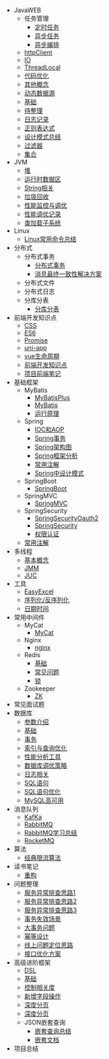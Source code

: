 * JavaWEB
  * 任务管理
    * [定时任务](JavaWEB/任务管理/定时任务.md)
    * [异步任务](JavaWEB/任务管理/异步任务.md)
    * [异步编排](JavaWEB/任务管理/异步编排.md)
  * [httpClient](JavaWEB/httpClient.md)
  * [IO](JavaWEB/IO.md)
  * [ThreadLocal](JavaWEB/ThreadLocal.md)
  * [代码优化](JavaWEB/代码优化.md)
  * [其他概念](JavaWEB/其他概念.md)
  * [动态数据源](JavaWEB/动态数据源.md)
  * [基础](JavaWEB/基础.md)
  * [待整理](JavaWEB/待整理.md)
  * [日志记录](JavaWEB/日志记录.md)
  * [正则表达式](JavaWEB/正则表达式.md)
  * [设计模式总结](JavaWEB/设计模式总结.md)
  * [过滤器](JavaWEB/过滤器.md)
  * [集合](JavaWEB/集合.md)
* JVM
    * [堆](JVM/1.堆.md)
    * [运行时数据区](JVM/2.运行时数据区.md)
    * [String相关](JVM/3.String相关.md)
    * [垃圾回收](JVM/4.垃圾回收.md)
    * [性能监控与调优](JVM/5.性能监控与调优.md)
    * [性能调优记录](JVM/6.性能调优记录.md)
    * [类加载子系统](JVM/类加载子系统.md)
* Linux
  * [Linux常用命令总结](Linux/Linux常用命令总结.md)
* 分布式
  * 分布式事务
    * [分布式事务](分布式/分布式事务/分布式事务.md)
    * [消息最终一致性解决方案](分布式/分布式事务/消息最终一致性解决方案.md)
  * 分布式文件
  * 分布式日志
  * 分库分表
    * [分库分表](分布式/分库分表/分库分表.md)
* 前端开发知识点
  * [CSS](前端开发/CSS.md)
  * [ES6](前端开发/ES6.md)
  * [Promise](前端开发/Promise.md)
  * [uni-app](前端开发/uni-app.md)
  * [vue生命周期](前端开发/vue生命周期.png)
  * [前端开发知识点](前端开发/前端开发知识点.md)
  * [项目前端笔记](前端开发/项目前端笔记.md)
* 基础框架
  * MyBatis
    * [MyBatisPlus](基础框架/mybatis/MyBatisPlus.md)
    * [MyBatis](基础框架/mybatis/MyBatis基础.md)
    * [运行原理](基础框架/mybatis/运行原理.md)
  * Spring
    * [IOC和AOP](基础框架/spring/IOC和AOP.md)
    * [Spring事务](基础框架/spring/Spring事务.md)
    * [Spring架构图](基础框架/spring/Spring架构图.png)
    * [Spring框架分析](基础框架/spring/Spring源码分析记载.md)
    * [常用注解](基础框架/spring/常用注解.md)
    * [Spring中设计模式](基础框架/spring/设计模式的体现.md)
  * SpringBoot
    * [SpringBoot](基础框架/SpringBoot/SpringBoot.md)
  * SpringMVC
    * [SpringMVC](基础框架/springmvc/SpringMVC.md)
  * SpringSecurity
    * [SpringSecurityOauth2](基础框架/springSecurity/Spring-Security-OAuth2.md)
    * [SpringSecurity](基础框架/springSecurity/SpringSecurity.md)
    * [权限认证](基础框架/springSecurity/权限认证.md)
  * [常用注解](基础框架/常用注解.md)
* 多线程
  * [基本概念](多线程/多线程基础概念.md)
  * [JMM](多线程/JMM.md)
  * [JUC](多线程/JUC.md)
* 工具
  * [EasyExcel](工具/EasyExcel.md)
  * [序列化/反序列化](工具/序列化、反序列化.md)
  * [日期时间](工具/日期时间.md)
* 常用中间件
  * MyCat
    * [MyCat](常用中间件/mycat/myCat.md)
  * Nginx
    * [nginx](常用中间件/nginx/nginx.md)
  * Redis
    * [基础](常用中间件/redis/redis基础.md)
    * [常见问题](常用中间件/redis/redis做缓存常见问题.md)
    * [锁](常用中间件/redis/用redis实现分布式锁的演进流程.md)
  * Zookeeper
    * [ZK](常用中间件/zookeeper/zk.md)
* 常见面试题
* 数据库
  * [参数介绍](数据库/0.参数设置.md)
  * [基础](数据库/1.基础.md)
  * [事务](数据库/2.事务.md)
  * [索引与查询优化](数据库/3.索引与查询优化.md)
  * [性能分析工具](数据库/4.性能分析工具.md)
  * [数据库调优策略](数据库/5.数据库调优策略.md)
  * [日志相关](数据库/6.日志相关.md)
  * [SQL语句](数据库/7.SQL语句.md)
  * [SQL语句优化](数据库/8.SQL语句优化.md)
  * [MySQL高可用](数据库/9.MySQL高可用.md)
* 消息队列
  * [KafKa](消息队列/kafka.md)
  * [RabbitMQ](消息队列/rabbitmq.md)
  * [RabbitMQ学习总结](消息队列/RabbitMQ学习总结.md)
  * [RocketMQ](消息队列/RocketMq.md)
* 算法
  * [经典限流算法](算法/经典限流算法.md)
* 读书笔记
  * [重构](读书笔记/重构.md)
* 问题整理
  * [服务异常排查思路1](问题整理/服务异常排查定位思路/JVM内存溢出问题定位.png)
  * [服务异常排查思路2](问题整理/服务异常排查定位思路/接口响应慢问题定位.png)
  * [服务异常排查思路3](问题整理/服务异常排查定位思路/系统资源问题定位.png)
  * [事务失效场景](问题整理/事务失效场景.md)
  * [大事务问题](问题整理/大事务问题.md)
  * [幂等设计](问题整理/幂等设计.md)
  * [线上问题定位思路](问题整理/怎么定位线上问题.md)
  * [接口优化方案](问题整理/接口优化方案总结.md)
* 高级进阶框架
  * [DSL](高级进阶框架/elasticsearch/DSL.md)
  * [基础](高级进阶框架/elasticsearch/ES基础.md)
  * [控制相关度](高级进阶框架/elasticsearch/控制相关度.md)
  * [新增字段操作](高级进阶框架/elasticsearch/新增字段操作.md)
  * [深度分页](高级进阶框架/elasticsearch/深度分页.md)
  * [深度分页](高级进阶框架/elasticsearch/深度分页.md)
  * JSON嵌套查询
    * [嵌套查询总结](高级进阶框架/elasticsearch/实现嵌套json查询/嵌套json查询总结.md)
    * [嵌套文档](高级进阶框架/elasticsearch/实现嵌套json查询/嵌套文档.md)
* 项目总结
